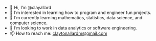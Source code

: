 - 👋 Hi, I’m @clayallard
- 👀 I’m interested in learning how to program and engineer fun projects.
- 🌱 I’m currently learning mathematics, statistics, data science, and computer science.
- 💞️ I’m looking to work in data analytics or software engineering.
- 📫 How to reach me: claytonallardm@gmail.com

